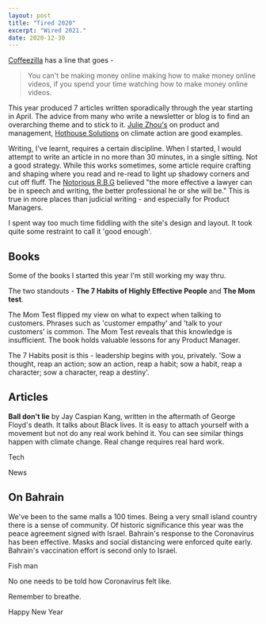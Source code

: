 ```yaml
---
layout: post
title: "Tired 2020"
excerpt: "Wired 2021."
date: 2020-12-30
---
```


[Coffeezilla](https://youtu.be/CWMAOzH20mY) has a line that goes -

> You can't be making money online making how to make money online videos, if you spend your time watching how to make money online videos.

This year produced 7 articles written sporadically through the year starting in April. The advice from many who write a newsletter or blog is to find an overarching theme and to stick to it. [Julie Zhou's](https://medium.com/the-year-of-the-looking-glass/how-to-be-strategic-f6630a44f86b) on product and management, [Hothouse Solutions](https://hothouse.substack.com/p/the-future-of-food-is-in-your-own) on climate action are good examples. 

Writing, I've learnt, requires a certain discipline. When I started, I would attempt to write an article in no more than 30 minutes, in a single sitting. Not a good strategy. While this works sometimes, some article require crafting and shaping where you read and re-read to light up shadowy corners and cut off fluff. The [Notorious R.B.G](https://nysba.org/the-notorious-r-b-g-lessons-on-le-gal-writing-from-the-legendary-ruth-bader-ginsburg/) believed "the more effective a lawyer can be in speech and writing, the better professional he or she will be." This is true in more places than judicial writing - and especially for Product Managers.

I spent way too much time fiddling with the site's design and layout. It took quite some restraint to call it 'good enough'.

## Books

Some of the books I started this year I'm still working my way thru.

The two standouts - **The 7 Habits of Highly Effective People** and **The Mom test**. 

The Mom Test flipped my view on what to expect when talking to customers. Phrases such as 'customer empathy' and 'talk to your customers' is common.  The Mom Test reveals that this knowledge is insufficient. The book holds valuable lessons for any Product Manager. 

The 7 Habits posit is this - leadership begins with you, privately. 'Sow a thought, reap an action; sow an action, reap a habit; sow a habit, reap a character; sow a character, reap a destiny'. 

## Articles 

**Ball don't lie** by Jay Caspian Kang, written in the aftermath of George Floyd's death. It talks about Black lives. It is easy to attach yourself with a movement but not do any real work behind it. You can see similar things happen with climate change. Real change requires real hard work.

Tech

News

## On Bahrain

We've been to the same malls a 100 times. Being a very small island country there is a sense of community. Of historic significance this year was the peace agreement signed with Israel. Bahrain's response to the Coronavirus has been effective. Masks and social distancing were enforced quite early. Bahrain's vaccination effort is second only to Israel.

Fish man

No one needs to be told how Coronavirus felt like.

Remember to breathe.

Happy New Year


